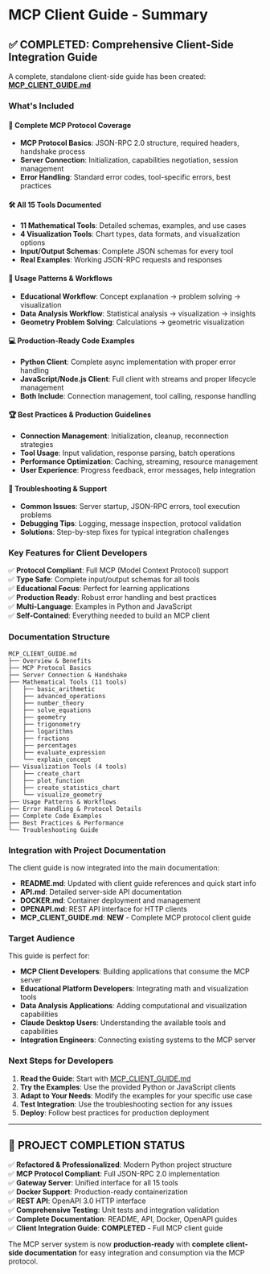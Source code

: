 # MCP Client Guide - Summary

## ✅ COMPLETED: Comprehensive Client-Side Integration Guide

A complete, standalone client-side guide has been created: **[MCP_CLIENT_GUIDE.md](MCP_CLIENT_GUIDE.md)**

### What's Included

#### 📖 Complete MCP Protocol Coverage
- **MCP Protocol Basics**: JSON-RPC 2.0 structure, required headers, handshake process
- **Server Connection**: Initialization, capabilities negotiation, session management
- **Error Handling**: Standard error codes, tool-specific errors, best practices

#### 🛠️ All 15 Tools Documented
- **11 Mathematical Tools**: Detailed schemas, examples, and use cases
- **4 Visualization Tools**: Chart types, data formats, and visualization options
- **Input/Output Schemas**: Complete JSON schemas for every tool
- **Real Examples**: Working JSON-RPC requests and responses

#### 🎯 Usage Patterns & Workflows
- **Educational Workflow**: Concept explanation → problem solving → visualization
- **Data Analysis Workflow**: Statistical analysis → visualization → insights
- **Geometry Problem Solving**: Calculations → geometric visualization

#### 💻 Production-Ready Code Examples
- **Python Client**: Complete async implementation with proper error handling
- **JavaScript/Node.js Client**: Full client with streams and proper lifecycle management
- **Both Include**: Connection management, tool calling, response handling

#### 🏆 Best Practices & Production Guidelines
- **Connection Management**: Initialization, cleanup, reconnection strategies
- **Tool Usage**: Input validation, response parsing, batch operations
- **Performance Optimization**: Caching, streaming, resource management
- **User Experience**: Progress feedback, error messages, help integration

#### 🔧 Troubleshooting & Support
- **Common Issues**: Server startup, JSON-RPC errors, tool execution problems
- **Debugging Tips**: Logging, message inspection, protocol validation
- **Solutions**: Step-by-step fixes for typical integration challenges

### Key Features for Client Developers

✅ **Protocol Compliant**: Full MCP (Model Context Protocol) support  
✅ **Type Safe**: Complete input/output schemas for all tools  
✅ **Educational Focus**: Perfect for learning applications  
✅ **Production Ready**: Robust error handling and best practices  
✅ **Multi-Language**: Examples in Python and JavaScript  
✅ **Self-Contained**: Everything needed to build an MCP client  

### Documentation Structure

```
MCP_CLIENT_GUIDE.md
├── Overview & Benefits
├── MCP Protocol Basics  
├── Server Connection & Handshake
├── Mathematical Tools (11 tools)
│   ├── basic_arithmetic
│   ├── advanced_operations  
│   ├── number_theory
│   ├── solve_equations
│   ├── geometry
│   ├── trigonometry
│   ├── logarithms
│   ├── fractions
│   ├── percentages
│   ├── evaluate_expression
│   └── explain_concept
├── Visualization Tools (4 tools)
│   ├── create_chart
│   ├── plot_function
│   ├── create_statistics_chart
│   └── visualize_geometry
├── Usage Patterns & Workflows
├── Error Handling & Protocol Details
├── Complete Code Examples
├── Best Practices & Performance
└── Troubleshooting Guide
```

### Integration with Project Documentation

The client guide is now integrated into the main documentation:

- **README.md**: Updated with client guide references and quick start info
- **API.md**: Detailed server-side API documentation  
- **DOCKER.md**: Container deployment and management
- **OPENAPI.md**: REST API interface for HTTP clients
- **MCP_CLIENT_GUIDE.md**: **NEW** - Complete MCP protocol client guide

### Target Audience

This guide is perfect for:
- **MCP Client Developers**: Building applications that consume the MCP server
- **Educational Platform Developers**: Integrating math and visualization tools
- **Data Analysis Applications**: Adding computational and visualization capabilities
- **Claude Desktop Users**: Understanding the available tools and capabilities
- **Integration Engineers**: Connecting existing systems to the MCP server

### Next Steps for Developers

1. **Read the Guide**: Start with [MCP_CLIENT_GUIDE.md](MCP_CLIENT_GUIDE.md)
2. **Try the Examples**: Use the provided Python or JavaScript clients
3. **Adapt to Your Needs**: Modify the examples for your specific use case
4. **Test Integration**: Use the troubleshooting section for any issues
5. **Deploy**: Follow best practices for production deployment

---

## 🎉 PROJECT COMPLETION STATUS

✅ **Refactored & Professionalized**: Modern Python project structure  
✅ **MCP Protocol Compliant**: Full JSON-RPC 2.0 implementation  
✅ **Gateway Server**: Unified interface for all 15 tools  
✅ **Docker Support**: Production-ready containerization  
✅ **REST API**: OpenAPI 3.0 HTTP interface  
✅ **Comprehensive Testing**: Unit tests and integration validation  
✅ **Complete Documentation**: README, API, Docker, OpenAPI guides  
✅ **Client Integration Guide**: **COMPLETED** - Full MCP client guide  

The MCP server system is now **production-ready** with **complete client-side documentation** for easy integration and consumption via the MCP protocol.
